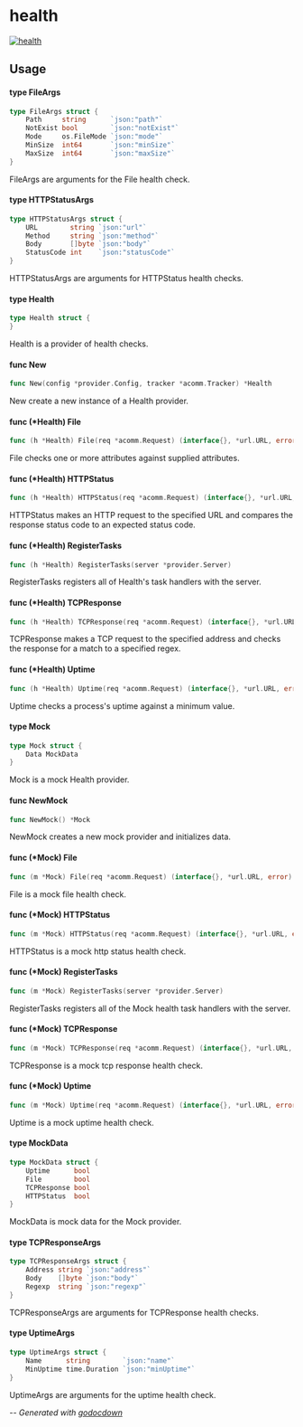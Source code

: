# health

[![health](https://godoc.org/github.com/cerana/cerana/providers/health?status.svg)](https://godoc.org/github.com/cerana/cerana/providers/health)



## Usage

#### type FileArgs

```go
type FileArgs struct {
	Path     string      `json:"path"`
	NotExist bool        `json:"notExist"`
	Mode     os.FileMode `json:"mode"`
	MinSize  int64       `json:"minSize"`
	MaxSize  int64       `json:"maxSize"`
}
```

FileArgs are arguments for the File health check.

#### type HTTPStatusArgs

```go
type HTTPStatusArgs struct {
	URL        string `json:"url"`
	Method     string `json:"method"`
	Body       []byte `json:"body"`
	StatusCode int    `json:"statusCode"`
}
```

HTTPStatusArgs are arguments for HTTPStatus health checks.

#### type Health

```go
type Health struct {
}
```

Health is a provider of health checks.

#### func  New

```go
func New(config *provider.Config, tracker *acomm.Tracker) *Health
```
New create a new instance of a Health provider.

#### func (*Health) File

```go
func (h *Health) File(req *acomm.Request) (interface{}, *url.URL, error)
```
File checks one or more attributes against supplied attributes.

#### func (*Health) HTTPStatus

```go
func (h *Health) HTTPStatus(req *acomm.Request) (interface{}, *url.URL, error)
```
HTTPStatus makes an HTTP request to the specified URL and compares the response
status code to an expected status code.

#### func (*Health) RegisterTasks

```go
func (h *Health) RegisterTasks(server *provider.Server)
```
RegisterTasks registers all of Health's task handlers with the server.

#### func (*Health) TCPResponse

```go
func (h *Health) TCPResponse(req *acomm.Request) (interface{}, *url.URL, error)
```
TCPResponse makes a TCP request to the specified address and checks the response
for a match to a specified regex.

#### func (*Health) Uptime

```go
func (h *Health) Uptime(req *acomm.Request) (interface{}, *url.URL, error)
```
Uptime checks a process's uptime against a minimum value.

#### type Mock

```go
type Mock struct {
	Data MockData
}
```

Mock is a mock Health provider.

#### func  NewMock

```go
func NewMock() *Mock
```
NewMock creates a new mock provider and initializes data.

#### func (*Mock) File

```go
func (m *Mock) File(req *acomm.Request) (interface{}, *url.URL, error)
```
File is a mock file health check.

#### func (*Mock) HTTPStatus

```go
func (m *Mock) HTTPStatus(req *acomm.Request) (interface{}, *url.URL, error)
```
HTTPStatus is a mock http status health check.

#### func (*Mock) RegisterTasks

```go
func (m *Mock) RegisterTasks(server *provider.Server)
```
RegisterTasks registers all of the Mock health task handlers with the server.

#### func (*Mock) TCPResponse

```go
func (m *Mock) TCPResponse(req *acomm.Request) (interface{}, *url.URL, error)
```
TCPResponse is a mock tcp response health check.

#### func (*Mock) Uptime

```go
func (m *Mock) Uptime(req *acomm.Request) (interface{}, *url.URL, error)
```
Uptime is a mock uptime health check.

#### type MockData

```go
type MockData struct {
	Uptime      bool
	File        bool
	TCPResponse bool
	HTTPStatus  bool
}
```

MockData is mock data for the Mock provider.

#### type TCPResponseArgs

```go
type TCPResponseArgs struct {
	Address string `json:"address"`
	Body    []byte `json:"body"`
	Regexp  string `json:"regexp"`
}
```

TCPResponseArgs are arguments for TCPResponse health checks.

#### type UptimeArgs

```go
type UptimeArgs struct {
	Name      string        `json:"name"`
	MinUptime time.Duration `json:"minUptime"`
}
```

UptimeArgs are arguments for the uptime health check.

--
*Generated with [godocdown](https://github.com/robertkrimen/godocdown)*
